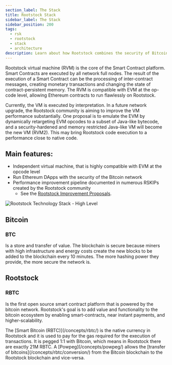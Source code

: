 ```yaml
---
section_label: The Stack
title: Rootstock Stack
sidebar_label: The Stack
sidebar_position: 200
tags:
  - rsk
  - rootstock
  - stack
  - architecture
description: Learn about how Rootstock combines the security of Bitcoin PoW with Ethereum's smart contract functionality to build dApps on Bitcoin and also how RIF's Open-source tools and technologies designed to streamline and incentivize development on Bitcoin.
---
```


Rootstock virtual machine (RVM) is the core of the Smart Contract platform. Smart Contracts are executed by all network full nodes. The result of the execution of a Smart Contract can be the processing of inter-contract messages, creating monetary transactions and changing the state of contract-persistent memory. The RVM is compatible with EVM at the op-code level, allowing Ethereum contracts to run flawlessly on Rootstock.

Currently, the VM is executed by interpretation. In a future network upgrade, the Rootstock community is aiming to improve the VM performance substantially. One proposal is to emulate the EVM by dynamically retargeting EVM opcodes to a subset of Java-like bytecode, and a security-hardened and memory restricted Java-like VM will become the new VM (RVM2). This may bring Rootstock code execution to a performance close to native code.

## Main features:

- Independent virtual machine, that is highly compatible with EVM at the opcode level
- Run Ethereum DApps with the security of the Bitcoin network
- Performance improvement pipeline documented in numerous RSKIPs created by the Rootstock community
  - See the [Rootstock Improvement Proposals](https://github.com/rsksmart/RSKIPs).

![Rootstock Technology Stack - High Level](/img/concepts/rootstock-tech-stack.svg)

<section>
<div class="row">
  <div class="col two-x-card">
  <div class="header-div">
      <h2 class="zg-text-bg fs-28">Bitcoin</h2><h3 class="fp-title-color fp-title-color-sm"><span class="ml-1 zg-label">BTC</span></h3>
  </div>
    <p> Is a store and transfer of value.
The blockchain is secure because miners
with high infrastructure and energy costs
create the new blocks to be added to the blockchain every 10 minutes.
The more hashing power they provide, the more secure the network is.</p>
  </div>
    <div class="col two-x-card">
        <div class="header-div"><h2 class="zg-text-bg fs-28">Rootstock</h2><h3 class="fp-title-color fp-title-color-sm"><span class="ml-1 zg-label">RBTC</span></h3></div>
            <p> Is the first open source smart contract platform that is
        powered by the bitcoin network.
        Rootstock's goal is to add value and functionality to the
        bitcoin ecosystem by enabling smart-contracts,
        near instant payments, and higher-scalability.</p>
        <p>The [Smart Bitcoin (RBTC)](/concepts/rbtc/) is the native currency in Rootstock and it is used to pay for the gas required for the execution of transactions. It is pegged 1:1 with Bitcoin, which means in Rootstock there are exactly 21M RBTC. A [Powpeg](/concepts/powpeg/) allows the [transfer of bitcoins](/concepts/rbtc/conversion/) from the Bitcoin blockchain to the Rootstock blockchain and vice-versa.</p>
    </div>
</div>
</section>
